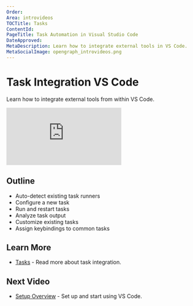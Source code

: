 ```yaml
---
Order:
Area: introvideos
TOCTitle: Tasks
ContentId: 
PageTitle: Task Automation in Visual Studio Code
DateApproved: 
MetaDescription: Learn how to integrate external tools in VS Code.
MetaSocialImage: opengraph_introvideos.png
---
```


# Task Integration VS Code

Learn how to integrate external tools from within VS Code.

<iframe src="https://www.youtube.com/embed/AKNYgP0yEOY?rel=0&amp;disablekb=0&amp;modestbranding=1&amp;showinfo=0" frameborder="0" allowfullscreen></iframe>

## Outline

* Auto-detect existing task runners
* Configure a new task
* Run and restart tasks
* Analyze task output
* Customize existing tasks
* Assign keybindings to common tasks

## Learn More

* [Tasks](/docs/editor/tasks.md) - Read more about task integration. 

## Next Video

* [Setup Overview](/docs/setup/setup-overview.md) - Set up and start using VS Code.
